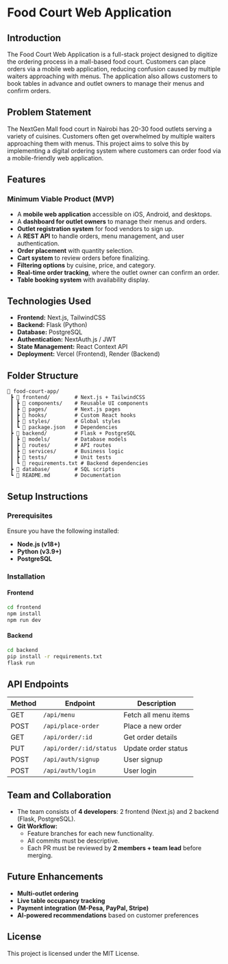 # Food Court Web Application

## Introduction
The Food Court Web Application is a full-stack project designed to digitize the ordering process in a mall-based food court. Customers can place orders via a mobile web application, reducing confusion caused by multiple waiters approaching with menus. The application also allows customers to book tables in advance and outlet owners to manage their menus and confirm orders.

## Problem Statement
The NextGen Mall food court in Nairobi has 20-30 food outlets serving a variety of cuisines. Customers often get overwhelmed by multiple waiters approaching them with menus. This project aims to solve this by implementing a digital ordering system where customers can order food via a mobile-friendly web application.

## Features
### Minimum Viable Product (MVP)
- A **mobile web application** accessible on iOS, Android, and desktops.
- A **dashboard for outlet owners** to manage their menus and orders.
- **Outlet registration system** for food vendors to sign up.
- A **REST API** to handle orders, menu management, and user authentication.
- **Order placement** with quantity selection.
- **Cart system** to review orders before finalizing.
- **Filtering options** by cuisine, price, and category.
- **Real-time order tracking**, where the outlet owner can confirm an order.
- **Table booking system** with availability display.

## Technologies Used
- **Frontend:** Next.js, TailwindCSS
- **Backend:** Flask (Python)
- **Database:** PostgreSQL
- **Authentication:** NextAuth.js / JWT
- **State Management:** React Context API
- **Deployment:** Vercel (Frontend), Render  (Backend)

## Folder Structure
```
📂 food-court-app/
 ┣ 📂 frontend/        # Next.js + TailwindCSS
 ┃ ┣ 📂 components/    # Reusable UI components
 ┃ ┣ 📂 pages/         # Next.js pages
 ┃ ┣ 📂 hooks/         # Custom React hooks
 ┃ ┣ 📂 styles/        # Global styles
 ┃ ┗ 📜 package.json   # Dependencies
 ┣ 📂 backend/         # Flask + PostgreSQL
 ┃ ┣ 📂 models/        # Database models
 ┃ ┣ 📂 routes/        # API routes
 ┃ ┣ 📂 services/      # Business logic
 ┃ ┣ 📂 tests/         # Unit tests
 ┃ ┗ 📜 requirements.txt # Backend dependencies
 ┣ 📂 database/        # SQL scripts
 ┗ 📜 README.md        # Documentation
```

## Setup Instructions
### Prerequisites
Ensure you have the following installed:
- **Node.js (v18+)**
- **Python (v3.9+)**
- **PostgreSQL**

### Installation
#### Frontend
```bash
cd frontend
npm install
npm run dev
```
#### Backend
```bash
cd backend
pip install -r requirements.txt
flask run
```

## API Endpoints
| Method | Endpoint                 | Description                  |
|--------|--------------------------|------------------------------|
| GET    | `/api/menu`              | Fetch all menu items        |
| POST   | `/api/place-order`       | Place a new order           |
| GET    | `/api/order/:id`         | Get order details           |
| PUT    | `/api/order/:id/status`  | Update order status         |
| POST   | `/api/auth/signup`       | User signup                 |
| POST   | `/api/auth/login`        | User login                  |

## Team and Collaboration
- The team consists of **4 developers**: 2 frontend (Next.js) and 2 backend (Flask, PostgreSQL).
- **Git Workflow:**
  - Feature branches for each new functionality.
  - All commits must be descriptive.
  - Each PR must be reviewed by **2 members + team lead** before merging.

## Future Enhancements
- **Multi-outlet ordering**
- **Live table occupancy tracking**
- **Payment integration (M-Pesa, PayPal, Stripe)**
- **AI-powered recommendations** based on customer preferences

## License
This project is licensed under the MIT License.


